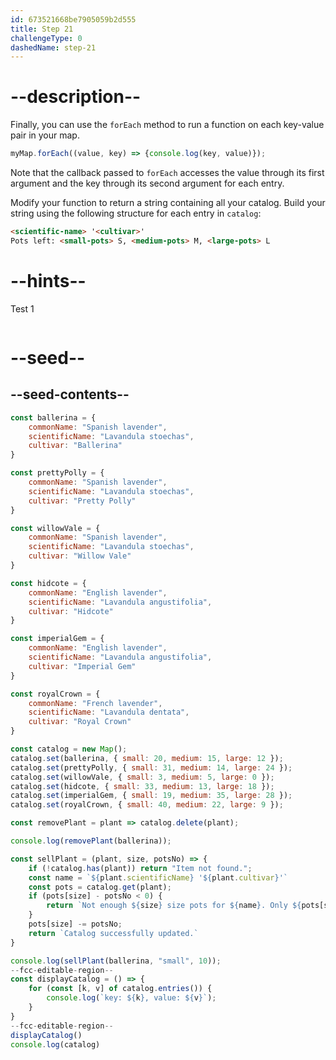 ```yaml
---
id: 673521668be7905059b2d555
title: Step 21
challengeType: 0
dashedName: step-21
---
```


# --description--

Finally, you can use the `forEach` method to run a function on each key-value pair in your map.

```js
myMap.forEach((value, key) => {console.log(key, value)});
```

Note that the callback passed to `forEach` accesses the value through its first argument and the key through its second argument for each entry. 

Modify your function to return a string containing all your catalog. Build your string using the following structure for each entry in `catalog`:

```md
<scientific-name> '<cultivar>'
Pots left: <small-pots> S, <medium-pots> M, <large-pots> L
```

# --hints--

Test 1

```js

```

# --seed--

## --seed-contents--

```js
const ballerina = {
    commonName: "Spanish lavender",
    scientificName: "Lavandula stoechas",
    cultivar: "Ballerina"
}

const prettyPolly = {
    commonName: "Spanish lavender",
    scientificName: "Lavandula stoechas",
    cultivar: "Pretty Polly"
}

const willowVale = {
    commonName: "Spanish lavender",
    scientificName: "Lavandula stoechas",
    cultivar: "Willow Vale"
}

const hidcote = {
    commonName: "English lavender",
    scientificName: "Lavandula angustifolia",
    cultivar: "Hidcote"
}

const imperialGem = {
    commonName: "English lavender",
    scientificName: "Lavandula angustifolia",
    cultivar: "Imperial Gem"
}

const royalCrown = {
    commonName: "French lavender",
    scientificName: "Lavandula dentata",
    cultivar: "Royal Crown"
}

const catalog = new Map();
catalog.set(ballerina, { small: 20, medium: 15, large: 12 });
catalog.set(prettyPolly, { small: 31, medium: 14, large: 24 });
catalog.set(willowVale, { small: 3, medium: 5, large: 0 });
catalog.set(hidcote, { small: 33, medium: 13, large: 18 });
catalog.set(imperialGem, { small: 19, medium: 35, large: 28 });
catalog.set(royalCrown, { small: 40, medium: 22, large: 9 });

const removePlant = plant => catalog.delete(plant);

console.log(removePlant(ballerina));

const sellPlant = (plant, size, potsNo) => {
    if (!catalog.has(plant)) return "Item not found.";
    const name = `${plant.scientificName} '${plant.cultivar}'`
    const pots = catalog.get(plant);
    if (pots[size] - potsNo < 0) {
        return `Not enough ${size} size pots for ${name}. Only ${pots[size]} left.`
    }
    pots[size] -= potsNo;
    return `Catalog successfully updated.`
}

console.log(sellPlant(ballerina, "small", 10));
--fcc-editable-region--
const displayCatalog = () => {
    for (const [k, v] of catalog.entries()) {
        console.log(`key: ${k}, value: ${v}`);
    }
}
--fcc-editable-region--
displayCatalog()
console.log(catalog)
```
